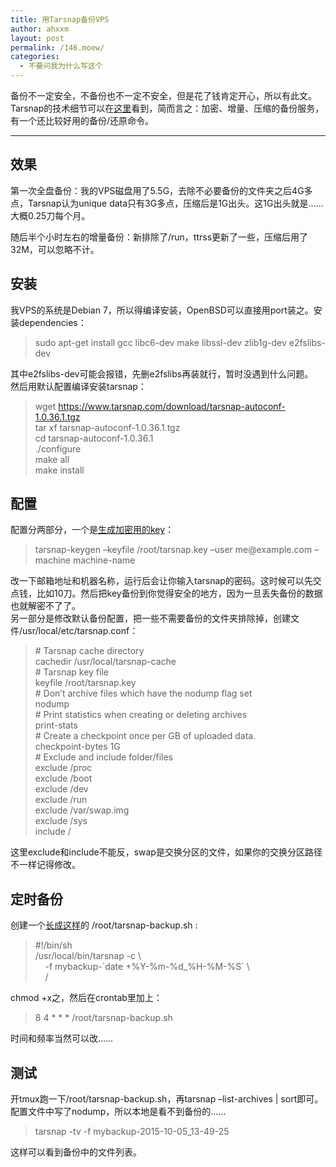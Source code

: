 ```yaml
---
title: 用Tarsnap备份VPS
author: ahxxm
layout: post
permalink: /146.moew/
categories:
  - 不要问我为什么写这个
---
```

<div>
  备份不一定安全，不备份也不一定不安全，但是花了钱肯定开心，所以有此文。
</div>

<div>
  Tarsnap的技术细节可以在<a href="http://www.daemonology.net/blog/2008-12-14-how-tarsnap-uses-aws.html" target="_blank">这里</a>看到，简而言之：加密、增量、压缩的备份服务，有一个还比较好用的备份/还原命令。</p> 
  
  <hr />
</div>

## 效果

第一次全盘备份：我的VPS磁盘用了5.5G，去除不必要备份的文件夹之后4G多点，Tarsnap认为unique data只有3G多点，压缩后是1G出头。这1G出头就是……大概0.25刀每个月。

随后半个小时左右的增量备份：新排除了/run，ttrss更新了一些，压缩后用了32M，可以忽略不计。

## 安装

<div>
  我VPS的系统是Debian 7，所以得编译安装，OpenBSD可以直接用port装之。安装dependencies：
</div>

> <div>
>   sudo apt-get install gcc libc6-dev make libssl-dev zlib1g-dev e2fslibs-dev
> </div>

<div>
  其中e2fslibs-dev可能会报错，先删e2fslibs再装就行，暂时没遇到什么问题。
</div>

<div>
  然后用默认配置编译安装tarsnap：
</div>

> <div>
>   wget <a href="https://www.tarsnap.com/download/tarsnap-autoconf-1.0.36.1.tgz">https://www.tarsnap.com/download/tarsnap-autoconf-1.0.36.1.tgz</a>
> </div>
> 
> <div>
>   tar xf tarsnap-autoconf-1.0.36.1.tgz
> </div>
> 
> <div>
>   cd tarsnap-autoconf-1.0.36.1
> </div>
> 
> <div>
>   ./configure
> </div>
> 
> <div>
>   make all
> </div>
> 
> <div>
>   make install
> </div>

## 配置

<div>
  配置分两部分，一个是<a href="https://www.tarsnap.com/gettingstarted.html" target="_blank">生成加密用的key</a>：
</div>

> <div>
>   tarsnap-keygen &#8211;keyfile /root/tarsnap.key &#8211;user me@example.com &#8211;machine machine-name
> </div>

<div>
  改一下邮箱地址和机器名称，运行后会让你输入tarsnap的密码。这时候可以先交点钱，比如10刀。然后把key备份到你觉得安全的地方，因为一旦丢失备份的数据也就解密不了了。
</div>

<div>
  另一部分是修改默认备份配置，把一些不需要备份的文件夹排除掉，创建文件/usr/local/etc/tarsnap.conf：
</div>

> <div>
>   # Tarsnap cache directory
> </div>
> 
> <div>
>   cachedir /usr/local/tarsnap-cache
> </div>
> 
> <div>
>   # Tarsnap key file
> </div>
> 
> <div>
>   keyfile /root/tarsnap.key
> </div>
> 
> <div>
>   # Don&#8217;t archive files which have the nodump flag set
> </div>
> 
> <div>
>   nodump
> </div>
> 
> <div>
>   # Print statistics when creating or deleting archives
> </div>
> 
> <div>
>   print-stats
> </div>
> 
> <div>
>   # Create a checkpoint once per GB of uploaded data.
> </div>
> 
> <div>
>   checkpoint-bytes 1G
> </div>
> 
> <div>
>   # Exclude and include folder/files
> </div>
> 
> <div>
>   exclude /proc
> </div>
> 
> <div>
>   exclude /boot
> </div>
> 
> <div>
>   exclude /dev
> </div>
> 
> <div>
>   exclude /run
> </div>
> 
> <div>
>   exclude /var/swap.img
> </div>
> 
> <div>
>   exclude /sys
> </div>
> 
> <div>
>   include /
> </div>

<div>
  这里exclude和include不能反，swap是交换分区的文件，如果你的交换分区路径不一样记得修改。
</div>

## 定时备份

<div>
  创建一个<a href="https://www.tarsnap.com/simple-usage.html" target="_blank">长成这样</a>的 /root/tarsnap-backup.sh :
</div>

> <div>
>   #!/bin/sh
> </div>
> 
> <div>
>   /usr/local/bin/tarsnap -c \
> </div>
> 
> <div>
>       -f mybackup-`date +%Y-%m-%d_%H-%M-%S` \
> </div>
> 
> <div>
>       /
> </div>

<div>
  chmod +x之，然后在crontab里加上：
</div>

> <div>
>   8 4 * * * /root/tarsnap-backup.sh
> </div>

<div>
  时间和频率当然可以改……
</div>

## 测试

<div>
  开tmux跑一下/root/tarsnap-backup.sh，再tarsnap &#8211;list-archives | sort即可。
</div>

<div>
  配置文件中写了nodump，所以本地是看不到备份的……
</div>

> <div>
>   tarsnap -tv -f mybackup-2015-10-05_13-49-25
> </div>

<div>
  这样可以看到备份中的文件列表。
</div>
